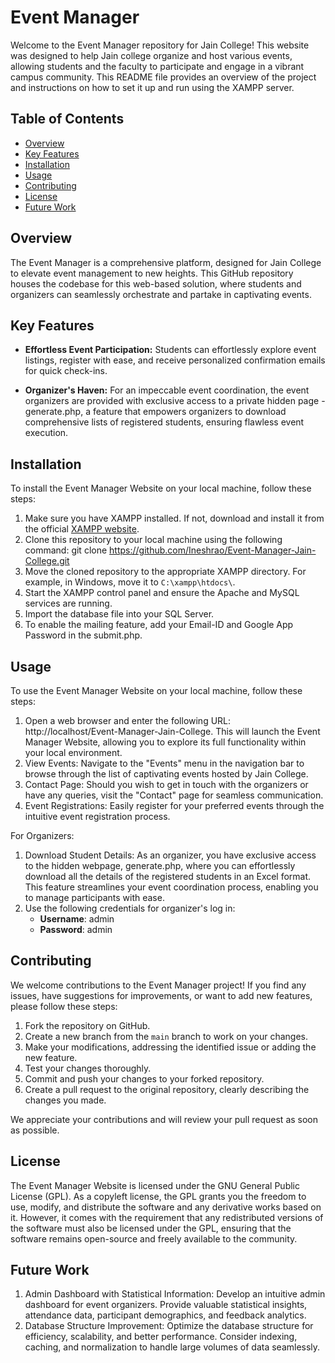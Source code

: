 # Event Manager 
Welcome to the Event Manager repository for Jain College! This website was designed to help Jain college organize and host various events, allowing students and the faculty to participate and engage in a vibrant campus community. This README file provides an overview of the project and instructions on how to set it up and run using the XAMPP server.

## Table of Contents
- [Overview](#overview)
- [Key Features](#key-features)
- [Installation](#installation)
- [Usage](#usage)
- [Contributing](#contributing)
- [License](#license)
- [Future Work](#future-work)

## Overview

The Event Manager is a comprehensive platform, designed for Jain College to elevate event management to new heights. This GitHub repository houses the codebase for this web-based solution, where students and organizers can seamlessly orchestrate and partake in captivating events. 

## Key Features

- **Effortless Event Participation:** Students can effortlessly explore event listings, register with ease, and receive personalized confirmation emails for quick check-ins.

- **Organizer's Haven:** For an impeccable event coordination, the event organizers are provided with exclusive access to a private hidden page - generate.php, a feature that empowers organizers to download comprehensive lists of registered students, ensuring flawless event execution.


## Installation

To install the Event Manager Website on your local machine, follow these steps:

1. Make sure you have XAMPP installed. If not, download and install it from the official [XAMPP website](https://www.apachefriends.org/index.html).
2. Clone this repository to your local machine using the following command: git clone https://github.com/Ineshrao/Event-Manager-Jain-College.git
3. Move the cloned repository to the appropriate XAMPP directory. For example, in Windows, move it to `C:\xampp\htdocs\`.
4. Start the XAMPP control panel and ensure the Apache and MySQL services are running.
5. Import the database file into your SQL Server.
6. To enable the mailing feature, add your Email-ID and Google App Password in the submit.php.

## Usage

To use the Event Manager Website on your local machine, follow these steps:

1. Open a web browser and enter the following URL: http://localhost/Event-Manager-Jain-College. This will launch the Event Manager Website, allowing you to explore its full functionality within your local environment.
2. View Events: Navigate to the "Events" menu in the navigation bar to browse through the list of captivating events hosted by Jain College.
3. Contact Page: Should you wish to get in touch with the organizers or have any queries, visit the "Contact" page for seamless communication.
4. Event Registrations: Easily register for your preferred events through the intuitive event registration process.

For Organizers:

1. Download Student Details: As an organizer, you have exclusive access to the hidden webpage, generate.php, where you can effortlessly download all the details of the registered students in an Excel format. This feature streamlines your event coordination process, enabling you to manage participants with ease.
2. Use the following credentials for organizer's log in:
    - **Username**: admin
    - **Password**: admin

## Contributing

We welcome contributions to the Event Manager project! If you find any issues, have suggestions for improvements, or want to add new features, please follow these steps:

1. Fork the repository on GitHub.
2. Create a new branch from the `main` branch to work on your changes.
3. Make your modifications, addressing the identified issue or adding the new feature.
4. Test your changes thoroughly.
5. Commit and push your changes to your forked repository.
6. Create a pull request to the original repository, clearly describing the changes you made.

We appreciate your contributions and will review your pull request as soon as possible.

## License

The Event Manager Website is licensed under the GNU General Public License (GPL). As a copyleft license, the GPL grants you the freedom to use, modify, and distribute the software and any derivative works based on it. However, it comes with the requirement that any redistributed versions of the software must also be licensed under the GPL, ensuring that the software remains open-source and freely available to the community. 

## Future Work

1. Admin Dashboard with Statistical Information: Develop an intuitive admin dashboard for event organizers. Provide valuable statistical insights, attendance data, participant demographics, and feedback analytics.
2. Database Structure Improvement: Optimize the database structure for efficiency, scalability, and better performance. Consider indexing, caching, and normalization to handle large volumes of data seamlessly.
